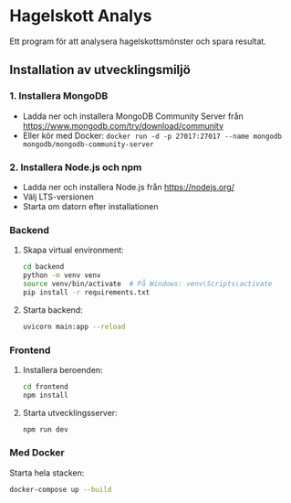 # Hagelskott Analys

Ett program för att analysera hagelskottsmönster och spara resultat.

## Installation av utvecklingsmiljö

### 1. Installera MongoDB
- Ladda ner och installera MongoDB Community Server från https://www.mongodb.com/try/download/community
- Eller kör med Docker: `docker run -d -p 27017:27017 --name mongodb mongodb/mongodb-community-server`

### 2. Installera Node.js och npm
- Ladda ner och installera Node.js från https://nodejs.org/
- Välj LTS-versionen
- Starta om datorn efter installationen

### Backend
1. Skapa virtual environment:
   ```bash
   cd backend
   python -m venv venv
   source venv/bin/activate  # På Windows: venv\Scripts\activate
   pip install -r requirements.txt
   ```

2. Starta backend:
   ```bash
   uvicorn main:app --reload
   ```

### Frontend
1. Installera beroenden:
   ```bash
   cd frontend
   npm install
   ```

2. Starta utvecklingsserver:
   ```bash
   npm run dev
   ```

### Med Docker
Starta hela stacken:
```bash
docker-compose up --build
```
